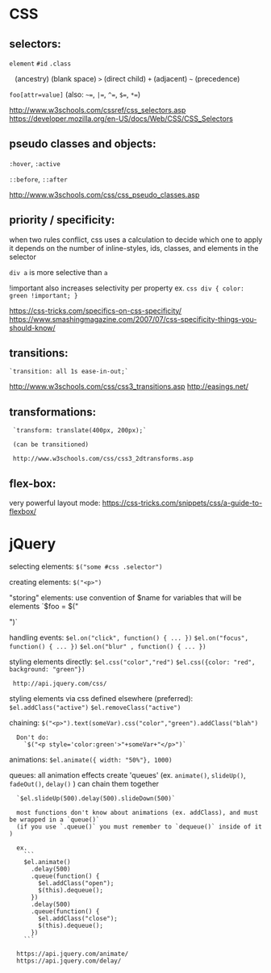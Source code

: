 # CSS

## selectors:

  `element`
  `#id`
  `.class`

  ` `  (ancestry) (blank space)
  `>` (direct child)
  `+` (adjacent)
  `~` (precedence)

  `foo[attr=value]`  (also: `~=`, `|=`, `^=`, `$=`, `*=`)

  http://www.w3schools.com/cssref/css_selectors.asp
  https://developer.mozilla.org/en-US/docs/Web/CSS/CSS_Selectors

## pseudo classes and objects:

   `:hover`, `:active`

   `::before`, `::after`

   http://www.w3schools.com/css/css_pseudo_classes.asp

## priority / specificity:

  when two rules conflict, css uses a calculation to decide which one to apply
  it depends on the number of inline-styles, ids, classes, and elements in the selector

  `div a` is more selective than `a`

  !important also increases selectivity per property
  ex.
    ```css
    div {
      color: green !important;
    }
    ```

  https://css-tricks.com/specifics-on-css-specificity/
  https://www.smashingmagazine.com/2007/07/css-specificity-things-you-should-know/

## transitions:

    `transition: all 1s ease-in-out;`

  http://www.w3schools.com/css/css3_transitions.asp
  http://easings.net/

## transformations:

     `transform: translate(400px, 200px);`

     (can be transitioned)

     http://www.w3schools.com/css/css3_2dtransforms.asp

## flex-box:
  very powerful layout mode:
  https://css-tricks.com/snippets/css/a-guide-to-flexbox/

# jQuery

   selecting elements:
     `$("some #css .selector")`

   creating elements:
       `$("<p>")`

   "storing" elements:
     use convention of $name for variables that will be elements
     `$foo = $("<p>")`

   handling events:
     `$el.on("click", function() { ... })`
     `$el.on("focus", function() { ... })`
     `$el.on("blur" , function() { ... })`

   styling elements directly:
     `$el.css("color","red")`
     `$el.css({color: "red", background: "green"})`

     http://api.jquery.com/css/

   styling elements via css defined elsewhere (preferred):
     `$el.addClass("active")`
     `$el.removeClass("active")`

   chaining:
      `$("<p>").text(someVar).css("color","green").addClass("blah")`

      Don't do:
        `$("<p style='color:green'>"+someVar+"</p>")`

   animations:
      `$el.animate({ width: "50%"}, 1000)`

   queues:
      all animation effects create 'queues' (ex. `animate()`, `slideUp()`, `fadeOut()`, `delay()` )
      can chain them together

      `$el.slideUp(500).delay(500).slideDown(500)`

      most functions don't know about animations (ex. addClass), and must be wrapped in a `queue()`
      (if you use `.queue()` you must remember to `dequeue()` inside of it )

      ex.
        ```
        $el.animate()
          .delay(500)
          .queue(function() {
            $el.addClass("open");
            $(this).dequeue();
          })
          .delay(500)
          .queue(function() {
            $el.addClass("close");
            $(this).dequeue();
          })
        ```

      https://api.jquery.com/animate/
      https://api.jquery.com/delay/


